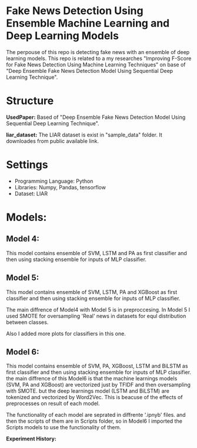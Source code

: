 # Fake News Detection Using Ensemble Machine Learning and Deep Learning Models
The perpouse of this repo is detecting fake news with an ensemble of deep learning models. 
This repo is related to a my researches "Improving F-Score for Fake News Detection Using Machine Learning Techniques" on base of "Deep Ensemble Fake News Detection Model Using Sequential Deep Learning Technique".

# Structure

**UsedPaper:** Based of "Deep Ensemble Fake News Detection Model Using Sequential Deep Learning Technique".

**liar_dataset:** The LIAR dataset is exist in "sample_data" folder. It downloades from public available link.

# Settings

- Programming Language: Python
- Libraries: Numpy, Pandas, tensorflow
- Dataset: LIAR

# Models:

## Model 4:
This model contains ensemble of SVM, LSTM and PA as first classifier and then using stacking ensemble for inputs of MLP classifier.


## Model 5:
This model contains ensemble of SVM, LSTM, PA and XGBoost as first classifier and then using stacking ensemble for inputs of MLP classifier.

The main diffrence of Model4 with Model 5 is in preproccesing. In Model 5 I used SMOTE for oversampling 'Real' news in datasets for equl distribution between classes.

Also I added more plots for classifiers in this one.

## Model 6:

This model contains ensemble of SVM, PA, XGBoost, LSTM and BiLSTM as first classifier and then using stacking ensemble for inputs of MLP classifier.
the main diffrence of this Model6 is that the machine learnings models (SVM, PA and XGBoost) are vectorized just by TFIDF and then oversampling with SMOTE. but the deep learnings model (LSTM and BiLSTM) are tokenized and vectorized by Word2Vec. This is beacuse of the effects of preprocesses on result of each model.

The functionality of each model are seprated in diffrente '.ipnyb' files. and then the scripts of them are in Scripts folder, so in Model6 I imported the Scripts models to use the functionality of them.

**Experiment History:** 





